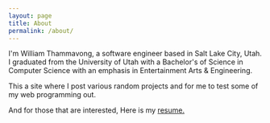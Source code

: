 ```yaml
---
layout: page
title: About
permalink: /about/
---
```


I'm William Thammavong, a software engineer based in Salt Lake City, Utah. I graduated from the University of Utah with a Bachelor's of Science in Computer Science
with an emphasis in Entertainment Arts & Engineering.

This a site where I post various random projects and for me to test some of my web programming out.

And for those that are interested, Here is my [resume.](/assets/TheResume.pdf)
